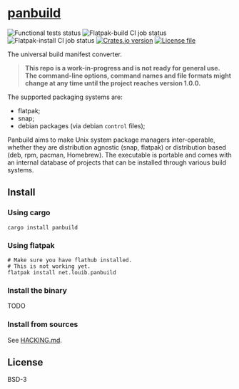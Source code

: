 # [panbuild](https://github.com/louib/panbuild)
![Functional tests status](https://github.com/louib/panbuild/workflows/tests/badge.svg)
![Flatpak-build CI job status](https://github.com/louib/panbuild/workflows/flatpak-build/badge.svg)
![Flatpak-install CI job status](https://github.com/louib/panbuild/workflows/flatpak-install/badge.svg)
[![Crates.io version](https://img.shields.io/crates/v/panbuild?style=flat-square)](https://crates.io/crates/panbuild)
[![License file](https://img.shields.io/github/license/louib/panbuild)](https://github.com/louib/panbuild/blob/master/LICENSE)
<!-- uncomment when there is a release available -->
<!-- [![GitHub release](https://img.shields.io/github/release/louib/panbuild)](https://github.com/louib/panbuild/releases/) -->

The universal build manifest converter.

> **This repo is a work-in-progress and is not ready for general use.
  The command-line options, command names and file formats might change
  at any time until the project reaches version 1.0.0.**

The supported packaging systems are:
* flatpak;
* snap;
* debian packages (via debian `control` files);

Panbuild aims to make Unix system package managers inter-operable, whether they are distribution
agnostic (snap, flatpak) or distribution based (deb, rpm, pacman, Homebrew). The executable is
portable and comes with an internal database of projects that can be installed through
various build systems.

## Install

### Using cargo
```
cargo install panbuild
```

### Using flatpak
```
# Make sure you have flathub installed.
# This is not working yet.
flatpak install net.louib.panbuild
```

### Install the binary
TODO

### Install from sources
See [HACKING.md](./HACKING.md).

## License
BSD-3
